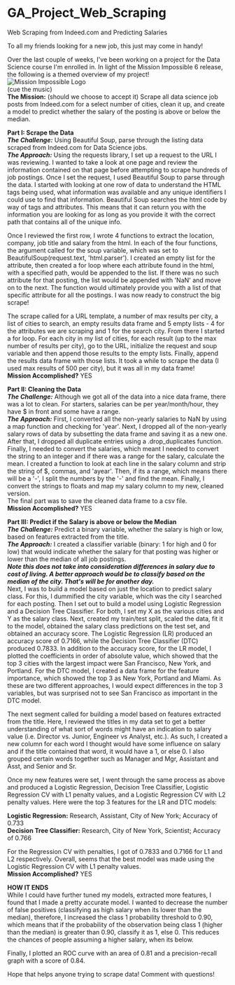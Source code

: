 # GA_Project_Web_Scraping
Web Scraping from Indeed.com and Predicting Salaries

To all my friends looking for a new job, this just may come in handy!

Over the last couple of weeks, I've been working on a project for the Data Science course I'm enrolled in. In light of the Mission Impossible 6 release, the following is a themed overview of my project!
![Mission Impossible Logo](https://vignette.wikia.nocookie.net/missionimpossible/images/f/ff/Mission-impossible-5103f256e2e3a.png/revision/latest?cb=20171119182212)   
(cue the music)    
__The Mission:__ (should we choose to accept it) Scrape all data science job posts from Indeed.com for a select number of cities, clean it up, and create a model to predict whether the salary of the posting is above or below the median.


__Part I: Scrape the Data__    
__*The Challenge:*__ Using Beautiful Soup, parse through the listing data scraped from Indeed.com for Data Science jobs.   
__*The Approach:*__ Using the requests library, I set up a request to the URL I was reviewing. I wanted to take a look at one page and review the information contained on that page before attempting to scrape hundreds of job postings. Once I set the request, I used Beautiful Soup to parse through the data. I started with looking at one row of data to understand the HTML tags being used, what information was available and any unique identifiers I could use to find that information. Beautiful Soup searches the html code by way of tags and attributes. This means that it can return you with the information you are looking for as long as you provide it with the correct path that contains all of the unique info.   

Once I reviewed the first row, I wrote 4 functions to extract the location, company, job title and salary from the html. In each of the four functions, the argument called for the soup variable, which was set to BeautifulSoup(request.text, 'html.parser'). I created an empty list for the attribute, then created a for loop where each attribute found in the html, with a specified path, would be appended to the list. If there was no such attribute for that posting, the list would be appended with 'NaN' and move on to the next. The function would ultimately provide you with a list of that specific attribute for all the postings. I was now ready to construct the big scrape!

The scrape called for a URL template, a number of max results per city, a list of cities to search, an empty results data frame and 5 empty lists - 4 for the attributes we are scraping and 1 for the search city. From there I started a for loop. For each city in my list of cities, for each result (up to the max number of results per city), go to the URL, initialize the request and soup variable and then append those results to the empty lists. Finally, append the results data frame with those lists. It took a while to scrape the data (I used max results of 500 per city), but it was all in my data frame!   
__Mission Accomplished?__ YES

__Part II: Cleaning the Data__    
__*The Challenge:*__ Although we got all of the data into a nice data frame, there was a lot to clean. For starters, salaries can be per year/month/hour, they have $ in front and some have a range.   
__*The Approach:*__ First, I converted all the non-yearly salaries to NaN by using a map function and checking for 'year'. Next, I dropped all of the non-yearly salary rows of data by subsetting the data frame and saving it as a new one. After that, I dropped all duplicate entries using a .drop_duplicates function. Finally, I needed to convert the salaries, which meant I needed to convert the string to an integer and if there was a range for the salary, calculate the mean. I created a function to look at each line in the salary column and strip the string of $, commas, and 'ayear'. Then, if its a range, which means there will be a '-', I split the numbers by the '-' and find the mean. Finally, I convert the strings to floats and map my salary column to my new, cleaned version.   
The final part was to save the cleaned data frame to a csv file.   
__Mission Accomplished?__ YES

__Part III: Predict if the Salary is above or below the Median__    
__*The Challenge:*__ Predict a binary variable, whether the salary is high or low, based on features extracted from the title.   
__*The Approach:*__ I created a classifier variable (binary: 1 for high and 0 for low) that would indicate whether the salary for that posting was higher or lower than the median of all job postings.   
***Note this does not take into consideration differences in salary due to cost of living. A better approach would be to classify based on the median of the city. That's will be for another day.***    
Next, I was to build a model based on just the location to predict salary class. For this, I dummified the city variable, which was the city I searched for each posting. Then I set out to build a model using Logistic Regression and a Decision Tree Classifier. For both, I set my X as the various cities and Y as the salary class. Next, created my train/test split, scaled the data, fit it to the model, obtained the salary class predictions on the test set, and obtained an accuracy score. The Logistic Regression (LR) produced an accuracy score of 0.7166, while the Decision Tree Classifier (DTC) produced 0.7833. In addition to the accuracy score, for the LR model, I plotted the coefficients in order of absolute value, which showed that the top 3 cities with the largest impact were San Francisco, New York, and Portland. For the DTC model, I created a data frame for the feature importance, which showed the top 3 as New York, Portland and Miami. As these are two different approaches, I would expect differences in the top 3 variables, but was surprised not to see San Francisco as important in the DTC model. 

The next segment called for building a model based on features extracted from the title. Here, I reviewed the titles in my data set to get a better understanding of what sort of words might have an indication to salary value (i.e. Director vs. Junior, Engineer vs Analyst, etc.). As such, I created a new column for each word I thought would have some influence on salary and if the title contained that word, it would have a 1, or else 0. I also grouped certain words together such as Manager and Mgr, Assistant and Asst, and Senior and Sr. 

Once my new features were set, I went through the same process as above and produced a Logistic Regression, Decision Tree Classifier, Logistic Regression CV with L1 penalty values, and a Logistic Regression CV with L2 penalty values. Here were the top 3 features for the LR and DTC models:   

__Logistic Regression:__  Research, Assistant, City of New York; Accuracy of 0.733    
__Decision Tree Classifier:__ Research, City of New York, Scientist; Accuracy of 0.766    

For the Regression CV with penalties, I got of 0.7833 and 0.7166 for L1 and L2 respectively. Overall, seems that the best model was made using the Logistic Regression CV with L1 penalty values.    
__Mission Accomplished?__ YES

__HOW IT ENDS__    
While I could have further tuned my models, extracted more features, I found that I made a pretty accurate model. I wanted to decrease the number of false positives (classifying as high salary when its lower than the median), therefore, I increased the class 1 probability threshold to 0.90, which means that if the probability of the observation being class 1 (higher than the median) is greater than 0.90, classify it as 1, else 0. This reduces the chances of people assuming a higher salary, when its below. 

Finally, I plotted an ROC curve with an area of 0.81 and a precision-recall graph with a score of 0.84. 

Hope that helps anyone trying to scrape data! Comment with questions!
